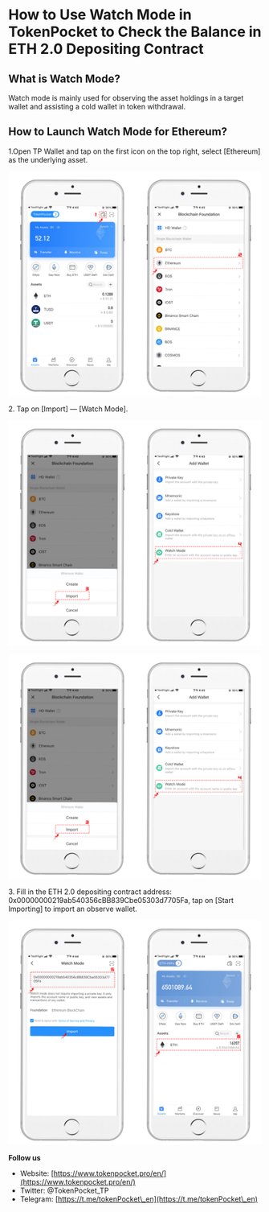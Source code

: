 # How to Use Watch Mode in TokenPocket to Check the Balance in ETH 2.0 Depositing Contract

## What is Watch Mode? <a href="#49b1" id="49b1"></a>

Watch mode is mainly used for observing the asset holdings in a target wallet and assisting a cold wallet in token withdrawal.

## How to Launch Watch Mode for Ethereum? <a href="#95ee" id="95ee"></a>

1.Open TP Wallet and tap on the first icon on the top right, select \[Ethereum] as the underlying asset.

![](<../../.gitbook/assets/5 (8).png>)

2\. Tap on \[Import] — \[Watch Mode].

![](<../../.gitbook/assets/image (23).png>)

![](<../../.gitbook/assets/image (28).png>)

3\. Fill in the ETH 2.0 depositing contract address: 0x00000000219ab540356cBB839Cbe05303d7705Fa, tap on \[Start Importing] to import an observe wallet.

![](<../../.gitbook/assets/2 (21).png>)



**Follow us**

* Website: [https://www.tokenpocket.pro/en/](https://www.tokenpocket.pro/en/)
* Twitter: @TokenPocket\_TP
* Telegram: [https://t.me/tokenPocket\_en](https://t.me/tokenPocket\_en)
